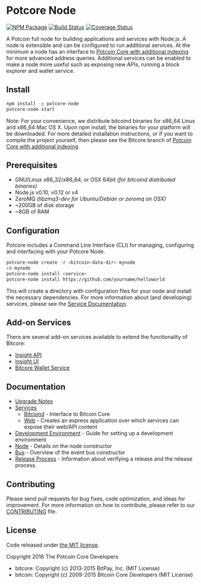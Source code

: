 Potcore Node
============

[![NPM Package](https://img.shields.io/npm/v/potcore-node.svg?style=flat-square)](https://www.npmjs.org/package/potcore-node)
[![Build Status](https://img.shields.io/travis/potcoin-project/potcore-node.svg?branch=master&style=flat-square)](https://travis-ci.org/potcoin-project/potcore-node)
[![Coverage Status](https://img.shields.io/coveralls/potcoin-project/potcore-node.svg?style=flat-square)](https://coveralls.io/r/potcoin-project/potcore-node)

A Potcoin full node for building applications and services with Node.js. A node is extensible and can be configured to run additional services. At the minimum a node has an interface to [Potcoin Core with additional indexing](https://github.com/potcoin-project/potcore-potcoin) for more advanced address queries. Additional services can be enabled to make a node more useful such as exposing new APIs, running a block explorer and wallet service.

## Install

```bash
npm install -g potcore-node
potcore-node start
```

Note: For your convenience, we distribute bitcoind binaries for x86_64 Linux and x86_64 Mac OS X. Upon npm install, the binaries for your platform will be downloaded. For more detailed installation instructions, or if you want to compile the project yourself, then please see the Bitcore branch of [Potcoin Core with additional indexing](https://github.com/potcoin-project/potcore-potcoin).

## Prerequisites

- GNU/Linux x86_32/x86_64, or OSX 64bit *(for bitcoind distributed binaries)*
- Node.js v0.10, v0.12 or v4
- ZeroMQ *(libzmq3-dev for Ubuntu/Debian or zeromq on OSX)*
- ~200GB of disk storage
- ~8GB of RAM

## Configuration

Potcore includes a Command Line Interface (CLI) for managing, configuring and interfacing with your Potcore Node.

```bash
potcore-node create -d <bitcoin-data-dir> mynode
cd mynode
potcore-node install <service>
potcore-node install https://github.com/yourname/helloworld
```

This will create a directory with configuration files for your node and install the necessary dependencies. For more information about (and developing) services, please see the [Service Documentation](docs/services.md).

## Add-on Services

There are several add-on services available to extend the functionality of Bitcore:

- [Insight API](https://github.com/bitpay/insight-api)
- [Insight UI](https://github.com/bitpay/insight-ui)
- [Bitcore Wallet Service](https://github.com/bitpay/bitcore-wallet-service)

## Documentation

- [Upgrade Notes](docs/upgrade.md)
- [Services](docs/services.md)
  - [Bitcoind](docs/services/bitcoind.md) - Interface to Bitcoin Core
  - [Web](docs/services/web.md) - Creates an express application over which services can expose their web/API content
- [Development Environment](docs/development.md) - Guide for setting up a development environment
- [Node](docs/node.md) - Details on the node constructor
- [Bus](docs/bus.md) - Overview of the event bus constructor
- [Release Process](docs/release.md) - Information about verifying a release and the release process.

## Contributing

Please send pull requests for bug fixes, code optimization, and ideas for improvement. For more information on how to contribute, please refer to our [CONTRIBUTING](https://github.com/potcoin-project/potcore/blob/master/CONTRIBUTING.md) file.

## License

Code released under [the MIT license](https://github.com/potcoin-project/potcore-node/blob/master/LICENSE).

Copyright 2016 The Potcoin Core Developers

- bitcore: Copyright (c) 2013-2015 BitPay, Inc. (MIT License)
- bitcoin: Copyright (c) 2009-2015 Bitcoin Core Developers (MIT License)
